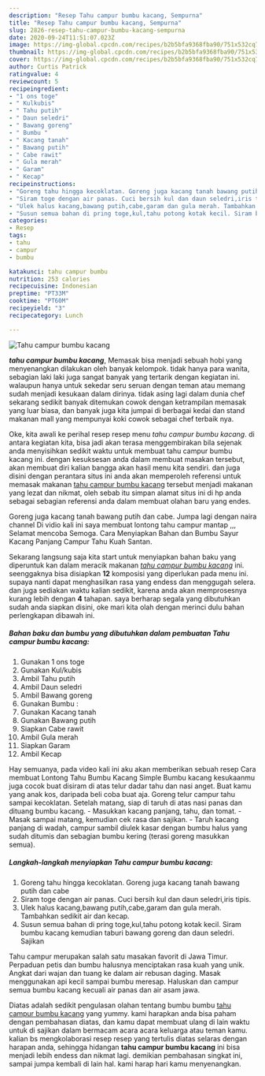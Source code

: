 ```yaml
---
description: "Resep Tahu campur bumbu kacang, Sempurna"
title: "Resep Tahu campur bumbu kacang, Sempurna"
slug: 2826-resep-tahu-campur-bumbu-kacang-sempurna
date: 2020-09-24T11:51:07.023Z
image: https://img-global.cpcdn.com/recipes/b2b5bfa9368fba90/751x532cq70/tahu-campur-bumbu-kacang-foto-resep-utama.jpg
thumbnail: https://img-global.cpcdn.com/recipes/b2b5bfa9368fba90/751x532cq70/tahu-campur-bumbu-kacang-foto-resep-utama.jpg
cover: https://img-global.cpcdn.com/recipes/b2b5bfa9368fba90/751x532cq70/tahu-campur-bumbu-kacang-foto-resep-utama.jpg
author: Curtis Patrick
ratingvalue: 4
reviewcount: 5
recipeingredient:
- "1 ons toge"
- " Kulkubis"
- " Tahu putih"
- " Daun seledri"
- " Bawang goreng"
- " Bumbu "
- " Kacang tanah"
- " Bawang putih"
- " Cabe rawit"
- " Gula merah"
- " Garam"
- " Kecap"
recipeinstructions:
- "Goreng tahu hingga kecoklatan. Goreng juga kacang tanah bawang putih dan cabe"
- "Siram toge dengan air panas. Cuci bersih kul dan daun seledri,iris tipis."
- "Ulek halus kacang,bawang putih,cabe,garam dan gula merah. Tambahkan sedikit air dan kecap."
- "Susun semua bahan di pring toge,kul,tahu potong kotak kecil. Siram bumbu kacang kemudian taburi bawang goreng dan daun seledri. Sajikan"
categories:
- Resep
tags:
- tahu
- campur
- bumbu

katakunci: tahu campur bumbu 
nutrition: 253 calories
recipecuisine: Indonesian
preptime: "PT33M"
cooktime: "PT60M"
recipeyield: "3"
recipecategory: Lunch

---
```



![Tahu campur bumbu kacang](https://img-global.cpcdn.com/recipes/b2b5bfa9368fba90/751x532cq70/tahu-campur-bumbu-kacang-foto-resep-utama.jpg)

<b><i>tahu campur bumbu kacang</i></b>, Memasak bisa menjadi sebuah hobi yang menyenangkan dilakukan oleh banyak kelompok. tidak hanya para wanita, sebagian laki laki juga sangat banyak yang tertarik dengan kegiatan ini. walaupun hanya untuk sekedar seru seruan dengan teman atau memang sudah menjadi kesukaan dalam dirinya. tidak asing lagi dalam dunia chef sekarang sedikit banyak ditemukan cowok dengan ketrampilan memasak yang luar biasa, dan banyak juga kita jumpai di berbagai kedai dan stand makanan mall yang mempunyai koki cowok sebagai chef terbaik nya.

Oke, kita awali ke perihal resep resep menu <i>tahu campur bumbu kacang</i>. di antara kegiatan kita, bisa jadi akan terasa menggembirakan bila sejenak anda menyisihkan sedikit waktu untuk membuat tahu campur bumbu kacang ini. dengan kesuksesan anda dalam membuat masakan tersebut, akan membuat diri kalian bangga akan hasil menu kita sendiri. dan juga disini dengan perantara situs ini anda akan memperoleh referensi untuk memasak makanan <u>tahu campur bumbu kacang</u> tersebut menjadi makanan yang lezat dan nikmat, oleh sebab itu simpan alamat situs ini di hp anda sebagai sebagian referensi anda dalam membuat olahan baru yang endes.

Goreng juga kacang tanah bawang putih dan cabe. Jumpa lagi dengan naira channel Di vidio kali ini saya membuat lontong tahu campur mantap ,,, Selamat mencoba Semoga. Cara Menyiapkan Bahan dan Bumbu Sayur Kacang Panjang Campur Tahu Kuah Santan.


Sekarang langsung saja kita start untuk menyiapkan bahan baku yang diperuntuk kan dalam meracik makanan <u><i>tahu campur bumbu kacang</i></u> ini. seenggaknya bisa disiapkan <b>12</b> komposisi yang diperlukan pada menu ini. supaya nanti dapat menghasilkan rasa yang endess dan menggugah selera. dan juga sediakan waktu kalian sedikit, karena anda akan memprosesnya kurang lebih dengan <b>4</b> tahapan. saya berharap segala yang dibutuhkan sudah anda siapkan disini, oke mari kita olah dengan merinci dulu bahan perlengkapan dibawah ini.

<!--inarticleads1-->

##### Bahan baku dan bumbu yang dibutuhkan dalam pembuatan Tahu campur bumbu kacang:

1. Gunakan 1 ons toge
1. Gunakan  Kul/kubis
1. Ambil  Tahu putih
1. Ambil  Daun seledri
1. Ambil  Bawang goreng
1. Gunakan  Bumbu :
1. Gunakan  Kacang tanah
1. Gunakan  Bawang putih
1. Siapkan  Cabe rawit
1. Ambil  Gula merah
1. Siapkan  Garam
1. Ambil  Kecap


Hay semuanya, pada video kali ini aku akan memberikan sebuah resep Cara membuat Lontong Tahu Bumbu Kacang Simple Bumbu kacang kesukaanmu juga cocok buat disiram di atas telur dadar tahu dan nasi anget. Buat kamu yang anak kos, daripada beli coba buat aja. Goreng telur campur tahu sampai kecoklatan. Setelah matang, siap di taruh di atas nasi panas dan dituang bumbu kacang. - Masukkan kacang panjang, tahu, dan tomat. - Masak sampai matang, kemudian cek rasa dan sajikan. - Taruh kacang panjang di wadah, campur sambil diulek kasar dengan bumbu halus yang sudah ditumis dan sebagian bumbu kering (terasi goreng masukkan semua). 

<!--inarticleads2-->

##### Langkah-langkah menyiapkan Tahu campur bumbu kacang:

1. Goreng tahu hingga kecoklatan. Goreng juga kacang tanah bawang putih dan cabe
1. Siram toge dengan air panas. Cuci bersih kul dan daun seledri,iris tipis.
1. Ulek halus kacang,bawang putih,cabe,garam dan gula merah. Tambahkan sedikit air dan kecap.
1. Susun semua bahan di pring toge,kul,tahu potong kotak kecil. Siram bumbu kacang kemudian taburi bawang goreng dan daun seledri. Sajikan


Tahu campur merupakan salah satu masakan favorit di Jawa Timur. Perpaduan petis dan bumbu halusnya menciptakan rasa kuah yang unik. Angkat dari wajan dan tuang ke dalam air rebusan daging. Masak menggunakan api kecil sampai bumbu meresap. Haluskan dan campur semua bumbu kacang kecuali air panas dan air asam jawa. 

Diatas adalah sedikit pengulasan olahan tentang bumbu bumbu <u>tahu campur bumbu kacang</u> yang yummy. kami harapkan anda bisa paham dengan pembahasan diatas, dan kamu dapat membuat ulang di lain waktu untuk di sajikan dalam bermacam acara acara keluarga atau teman kamu. kalian bs mengkolaborasi resep resep yang tertulis diatas selaras dengan harapan anda, sehingga hidangan <b>tahu campur bumbu kacang</b> ini bisa menjadi lebih endess dan nikmat lagi. demikian pembahasan singkat ini, sampai jumpa kembali di lain hal. kami harap hari kamu menyenangkan.
